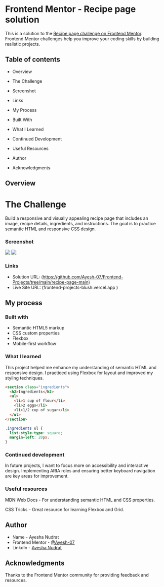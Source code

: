 # Frontend Mentor - Recipe page solution

This is a solution to the [Recipe page challenge on Frontend Mentor](https://www.frontendmentor.io/challenges/recipe-page-KiTsR8QQKm). Frontend Mentor challenges help you improve your coding skills by building realistic projects. 


## Table of contents

- Overview

- The Challenge

- Screenshot

- Links

- My Process

- Built With

- What I Learned

- Continued Development

- Useful Resources

- Author

- Acknowledgments


## Overview

# The Challenge

Build a responsive and visually appealing recipe page that includes an image, recipe details, ingredients, and instructions. The goal is to practice semantic HTML and responsive CSS design.

### Screenshot

![](./design/Desktop-Design.png)
![](./design/Mobile-Design.png)



### Links

- Solution URL: (https://github.com/Ayesh-07/Frontend-Projects/tree/main/recipe-page-main) 
- Live Site URL: (frontend-projects-blush.vercel.app
)

## My process

### Built with

- Semantic HTML5 markup
- CSS custom properties
- Flexbox
- Mobile-first workflow


### What I learned

This project helped me enhance my understanding of semantic HTML and responsive design. I practiced using Flexbox for layout and improved my styling techniques.

```html
<section class="ingredients">
  <h2>Ingredients</h2>
  <ul>
    <li>1 cup of flour</li>
    <li>2 eggs</li>
    <li>1/2 cup of sugar</li>
  </ul>
</section>
```
```css
.ingredients ul {
  list-style-type: square;
  margin-left: 20px;
}
```


### Continued development
In future projects, I want to focus more on accessibility and interactive design. Implementing ARIA roles and ensuring better keyboard navigation are key areas for improvement.

### Useful resources

MDN Web Docs - For understanding semantic HTML and CSS properties.

CSS Tricks - Great resource for learning Flexbox and Grid.

## Author

- Name -  Ayesha Nudrat
- Frontend Mentor - [@Ayesh-07](https://www.frontendmentor.io/profile/Ayesh-07)
- LinkdIn - [Ayesha Nudrat](www.linkedin.com/in/ayesha-nudrat)



## Acknowledgments

Thanks to the Frontend Mentor community for providing feedback and resources.
